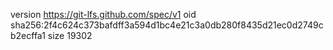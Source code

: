 version https://git-lfs.github.com/spec/v1
oid sha256:2f4c624c373bafdff3a594d1bc4e21c3a0db280f8435d21ec0d2749cb2ecffa1
size 19302
